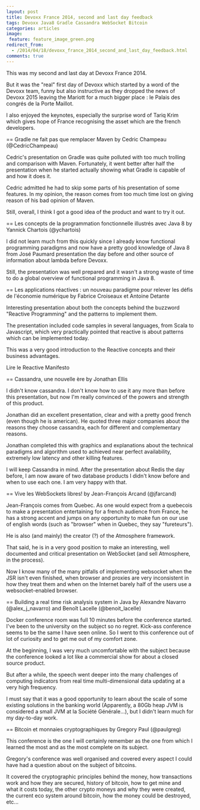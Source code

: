 ```yaml
---
layout: post
title: Devoxx France 2014, second and last day feedback
tags: Devoxx Java8 Gradle Cassandra WebSocket Bitcoin
categories: articles
image:
 feature: feature_image_green.png
redirect_from:
  - /2014/04/18/devoxx_france_2014_second_and_last_day_feedback.html
comments: true
---
```


This was my second and last day at Devoxx France 2014.

But it was the "real" first day of Devoxx which started by a word of the Devoxx team, funny but also instructive as they dropped the news of Devoxx 2015
leaving the Mariott for a much bigger place : le Palais des congrés de la Porte Maillot.

I also enjoyed the keynotes, especially the surprise word of Tariq Krim which gives hope of France recognising the asset which are the french developers.


== Gradle ne fait pas que remplacer Maven by Cedric Champeau (@CedricChampeau)

Cedric's presentation on Gradle was quite polluted with too much trolling and comparison with Maven.
Fortunately, it went better after half the presentation when he started actually showing what Gradle is capable of and how it does it.

Cedric admitted he had to skip some parts of his presentation of some features. In my opinion, the reason comes from too much time lost on giving reason of his bad opinion of Maven.

Still, overall, I think I got a good idea of the product and want to try it out.

== Les concepts de la programmation fonctionnelle illustrés avec Java 8 by Yannick Chartois (@ychartois)

I did not learn much from this quickly since I already know functional programming paradigms and now have a pretty good knowledge of Java 8 from José Paumard presentation the day before and other source of information about lambda before Devoxx.

Still, the presentation was well prepared and it wasn't a strong waste of time to do a global overview of functional programming in Java 8.

== Les applications réactives : un nouveau paradigme pour relever les défis de l'économie numérique by Fabrice Croiseaux et Antoine Detante

Interesting presentation about both the concepts behind the buzzword "Reactive Programming" and the patterns to implement them.

The presentation included code samples in several languages, from Scala to Javascript, which very practically pointed that reactive is about patterns which can be implemented today.

This was a very good introduction to the Reactive concepts and their business advantages.

Lire le Reactive Manifesto

== Cassandra, une nouvelle ère by Jonathan Ellis

I didn't know cassandra. I don't know how to use it any more than before this presentation, but now I'm really convinced of the powers and strength of this product.

Jonathan did an excellent presentation, clear and with a pretty good french (even though he is american).
He quoted three major companies about the reasons they choose cassandra, each for different and complementary reasons.

Jonathan completed this with graphics and explanations about the technical paradigms and algorithm used to achieved near perfect availability, extremely low latency and other killing features.

I will keep Cassandra in mind.
After the presentation about Redis the day before, I am now aware of two database products I didn't know before and when to use each one.
I am very happy with that.

== Vive les WebSockets libres! by Jean-François Arcand (@jfarcand)

Jean-François comes from Quebec. As one would expect from a quebecois to make a presentation entertaining for a french audience from France,
he has a strong accent and jumps on any opportunity to make fun on our use of english words (such as "browser" when in Quebec, they say "fureteurs").

He is also (and mainly) the creator (?) of the Atmosphere framework.

That said, he is in a very good position to make an interesting, well documented and critical presentation on WebSocket (and sell Atmosphere, in the process).

Now I know many of the many pitfalls of implementing websocket when the JSR isn't even finished, when browser and proxies are very inconsistent in how they treat them and when on the Internet barely half of the users use a websocket-enabled browser.

== Building a real time risk analysis system in Java by Alexandre Navarro (@alex_j_navarro) and Benoît Lacelle (@benoit_lacelle)

Docker conference room was full 10 minutes before the conference started. I've been to the university on the subject so no regret. Kick-ass conference seems to be the same I have seen online.
So I went to this conference out of lot of curiosity and to get me out of my comfort zone.

At the beginning, I was very much uncomfortable with the subject because the conference looked a lot like a commercial show for about a closed source product.

But after a while, the speech went deeper into the many challenges of computing indicators from real time multi-dimensional data updating at a very high frequency.

I must say that it was a good opportunity to learn about the scale of some existing solutions in the banking world
(Apparently, a 80Gb heap JVM is considered a small JVM at la Société Générale...), but I didn't learn much for my day-to-day work.

== Bitcoin et monnaies cryptographiques by Gregory Paul (@paulgreg)

This conference is the one I will certainly remember as the one from which I learned the most and as the most complete on its subject.

Gregory's conference was well organised and covered every aspect I could have had a question about on the subject of bitcoins.

It covered the cryptographic principles behind the money, how transactions work and how they are secured, history of bitcoin, how to get mine and what it costs today,
the other crypto moneys and why they were created, the current eco system around bitcoin, how the money could be destroyed, etc...
